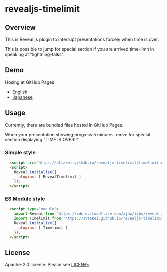 # revealjs-timelimit

## Overview

This is Reveal.js plugin to interrupt presentations forcely when time is over.

This is possible to jump for special section if you are arrived time-limit in speaking at "lightning-talks".

## Demo

Hosing at GitHub Pages

* [English](https://attakei.github.io/revealjs-timelimit/index-en.html)
* [Japanese](https://attakei.github.io/revealjs-timelimit/index-ja.html)

## Usage

Currently, there are bundled files hosted in GitHub Pages.

When your presentation showing progress 5 minutes, move for special section displaying "TIME IS OVER!!".

### Simple style

```html
  <script src="https://attakei.github.io/revealjs-timelimit/timelimit.min.js"></script>
  <script>
    Reveal.initialize({
      plugins: [ RevealTimelimit ]
    });
  </script>
```

### ES Module style

```html
  <script type="module">
    import Reveal from "https://cdnjs.cloudflare.com/ajax/libs/reveal.js/4.1.2/reveal.esm.min.js";
    import Timelimit from "https://attakei.github.io/revealjs-timelimit/timelimit.esm.js";
    Reveal.initialize({
      plugins: [ Timelimit ]
    });
  </script>
```


## License

Apache-2.0 license. Please see [LICENSE](./LICENSE).

